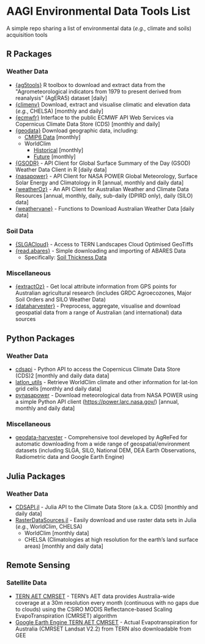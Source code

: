# AAGI Environmental Data Tools List

A simple repo sharing a list of environmental data (*e.g.*, climate and soils) acquisition tools 

## R Packages

### Weather Data

- [{ag5tools}](https://agrdatasci.github.io/ag5Tools/) R toolbox to download and extract data from the "Agrometeorological indicators from 1979 to present derived from reanalysis" (AgERA5) dataset [daily]
- [{climenv}](https://github.com/jamestsakalos/climenv) Download, extract and visualise climatic and elevation data (*e.g.*, CHELSA) [monthly and daily]
- [{ecmwfr}](https://github.com/bluegreen-labs/ecmwfr) Interface to the public ECMWF API Web Services via Copernicus Climate Data Store (CDS) [monthly and daily]
- [{geodata}](https://github.com/rspatial/geodata) Download geographic data, including:
  - [CMIP6 Data](https://geodata.ucdavis.edu/cmip6/) [monthly]
  - WorldClim
    - [Historical](https://www.worldclim.org/data/worldclim21.html) [monthly]
    - [Future](https://www.worldclim.org/data/cmip6/cmip6climate.html) [monthly]
- [{GSODR}](https://docs.ropensci.org/GSODR/) - API Client for Global Surface Summary of the Day (GSOD) Weather Data Client in R [daily data]
- [{nasapower}](https://docs.ropensci.org/nasapower/) - API Client for NASA POWER Global Meteorology, Surface Solar Energy and Climatology in R [annual, monthly and daily data]
- [{weatherOz}](https://docs.ropensci.org/weatherOz/) - An API Client for Australian Weather and Climate Data Resources [annual, monthly, daily, sub-daily (DPIRD only), daily (SILO) data]
- [{weathervane}](https://biometryhub.github.io/weathervane/) - Functions to Download Australian Weather Data [daily data]
 
### Soil Data

- [{SLGACloud}](https://github.com/AusSoilsDSM/SLGACloud) - Access to TERN Landscapes Cloud Optimised GeoTiffs
- [{read.abares}](https://codeberg.org/adamhsparks/read.abares) - Simple downloading and importing of ABARES Data
  - Specifically: [Soil Thickness Data](https://adamhsparks.codeberg.page/read.abares/reference/get_soil_thickness.html)
 
### Miscellaneous

- [{extractOz}](https://dpird-fsi.github.io/extractOz/) - Get local attribute information from GPS points for Australian agricultural research (includes GRDC Agroecozones, Major Soil Orders and SILO Weather Data)
- [{dataharvester}](https://sydney-informatics-hub.github.io/dataharvester/) - Preprocess, aggregate, visualise and download geospatial data from a range of Australian (and international) data sources

## Python Packages

### Weather Data

- [cdsapi](https://github.com/ecmwf/cdsapi) - Python API to access the Copernicus Climate Data Store (CDS)2 [monthly and daily data data]
- [latlon_utils](https://github.com/Chilipp/latlon-utils) - Retrieve WorldClim climate and other information for lat-lon grid cells [monthly and daily data]
- [pynasapower](https://pynasapower.readthedocs.io/en/latest/) - Download meteorological data from NASA POWER using a simple Python API client (<https://power.larc.nasa.gov/>) [annual, monthly and daily data]

### Miscellaneous

- [geodata-harvester](https://github.com/Sydney-Informatics-Hub/geodata-harvester) - Comprehensive tool developed by AgReFed for automatic downloading from a wide range of geospatial/environment datasets (including SLGA, SILO, National DEM, DEA Earth Observations, Radiometric data and Google Earth Engine)

## Julia Packages

### Weather Data

- [CDSAPI.jl](https://github.com/JuliaClimate/CDSAPI.jl) - Julia API to the Climate Data Store (a.k.a. CDS) [monthly and daily data]
- [RasterDataSources.jl](https://github.com/EcoJulia/RasterDataSources.jl) - Easily download and use raster data sets in Julia (*e.g.*, WorldClim, CHELSA)
  - WorldClim [monthly data]
  - CHELSA (Climatologies at high resolution for the earth’s land surface areas) [monthly and daily data]

## Remote Sensing

### Satellite Data

- [TERN AET CMRSET](https://portal.tern.org.au/metadata/TERN/9fefa68b-dbed-4c20-88db-a9429fb4ba97) - TERN’s AET data provides Australia-wide coverage at a 30m resolution every month (continuous with no gaps due to clouds) using the CSIRO MODIS Reflectance-based Scaling EvapoTranspiration (CMRSET) algorithm 
- [Google Earth Engine TERN AET CMRSET](https://developers.google.com/earth-engine/datasets/catalog/TERN_AET_CMRSET_LANDSAT_V2_2) - Actual Evapotranspiration for Australia (CMRSET Landsat V2.2) from TERN also downloadable from GEE
